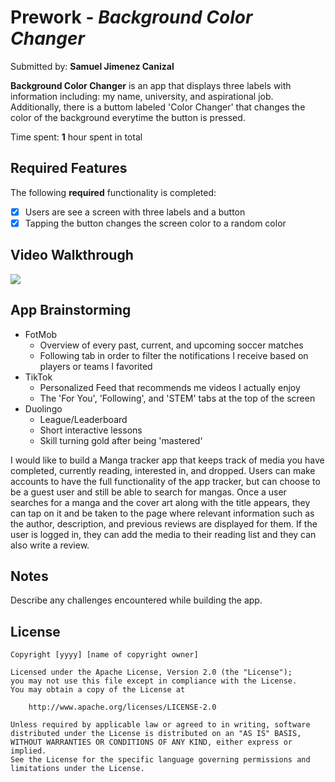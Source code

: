 # Prework - *Background Color Changer*

Submitted by: **Samuel Jimenez Canizal**

**Background Color Changer** is an app that displays three labels with information including: my name, university, and aspirational job. Additionally, there is a buttom labeled 'Color Changer' that changes the color of the background everytime the button is pressed.

Time spent: **1** hour spent in total

## Required Features

The following **required** functionality is completed:

- [x] Users are see a screen with three labels and a button
- [x] Tapping the button changes the screen color to a random color
 
## Video Walkthrough

<div>
    <a href="https://www.loom.com/share/46adad5d7aeb4ea7a32a28fc1c152ea8">
    </a>
    <a href="https://www.loom.com/share/46adad5d7aeb4ea7a32a28fc1c152ea8">
      <img style="max-width:300px;" src="https://cdn.loom.com/sessions/thumbnails/46adad5d7aeb4ea7a32a28fc1c152ea8-14096c35d3c17d27-full-play.gif">
    </a>
</div>

## App Brainstorming
* FotMob
  * Overview of every past, current, and upcoming soccer matches
  * Following tab in order to filter the notifications I receive based on players or teams I favorited
* TikTok
  * Personalized Feed that recommends me videos I actually enjoy
  * The 'For You', 'Following', and 'STEM' tabs at the top of the screen
* Duolingo
  * League/Leaderboard
  * Short interactive lessons
  * Skill turning gold after being 'mastered'

I would like to build a Manga tracker app that keeps track of media you have completed, currently reading, interested in, and dropped. Users can make accounts to have the full functionality of the app tracker, but can choose to be a guest user and still be able to search for mangas. Once a user searches for a manga and the cover art along with the title appears, they can tap on it and be taken to the page where relevant information such as the author, description, and previous reviews are displayed for them. If the user is logged in, they can add the media to their reading list and they can also write a review.

## Notes

Describe any challenges encountered while building the app.


## License

    Copyright [yyyy] [name of copyright owner]

    Licensed under the Apache License, Version 2.0 (the "License");
    you may not use this file except in compliance with the License.
    You may obtain a copy of the License at

        http://www.apache.org/licenses/LICENSE-2.0

    Unless required by applicable law or agreed to in writing, software
    distributed under the License is distributed on an "AS IS" BASIS,
    WITHOUT WARRANTIES OR CONDITIONS OF ANY KIND, either express or implied.
    See the License for the specific language governing permissions and
    limitations under the License.